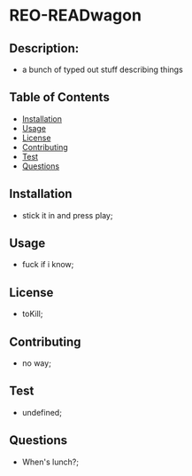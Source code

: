 
# REO-READwagon

## Description: 

* a bunch of typed out stuff describing things

## Table of Contents

- [Installation](#installation)
- [Usage](#usage)
- [License](#license)
- [Contributing](#contributing)
- [Test](#test)
- [Questions](#questions)

## Installation

* stick it in and press play;

## Usage

* fuck if i know;

## License 

* toKill;

## Contributing

* no way;

## Test

* undefined;

## Questions

* When's lunch?;

    